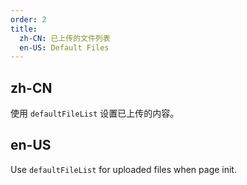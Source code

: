 ```yaml
---
order: 2
title:
  zh-CN: 已上传的文件列表
  en-US: Default Files
---
```


## zh-CN

使用 `defaultFileList` 设置已上传的内容。

## en-US

Use `defaultFileList` for uploaded files when page init.
